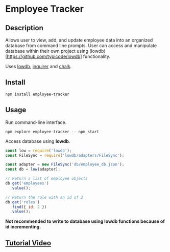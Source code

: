 # Employee Tracker
## **Description**

Allows user to view, add, and update employee data into an organized database from command line prompts. User can access and manipulate database within their own project using (lowdb)[https://github.com/typicode/lowdb] functionality.

Uses [lowdb](https://github.com/typicode/lowdb), [inquirer](https://github.com/SBoudrias/Inquirer.js) and [chalk](https://github.com/chalk/chalk).
## **Install**

```shell
npm install employee-tracker
```
## **Usage**

Run command-line interface.
```shell
npm explore employee-tracker -- npm start
```

Access database using **lowdb**.
```js
const low = require('lowdb');
const FileSync = require('lowdb/adapters/FileSync');

const adapter = new FileSync('db/employee_db.json');
const db = low(adapter);
```
```js
// Return a list of employee objects
db.get('employees')
  .value();
```
```js
// Return the role with an id of 2
db.get('roles')
  .find({ id: 2 })
  .value();
```
**Not recommended to write to database using lowdb functions because of id incrementing.**

## **[Tutorial Video](https://youtu.be/)**

